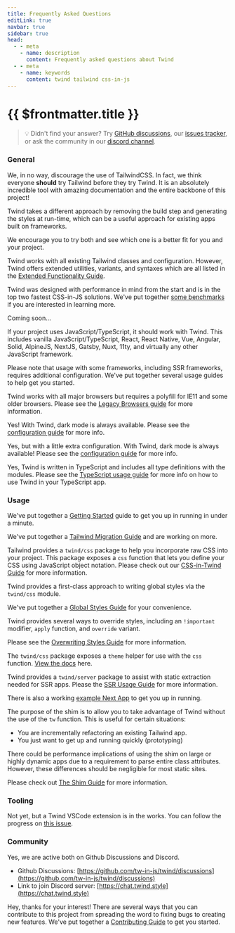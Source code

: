 ```yaml
---
title: Frequently Asked Questions
editLink: true
navbar: true
sidebar: true
head:
  - - meta
    - name: description
      content: Frequently asked questions about Twind
  - - meta
    - name: keywords
      content: twind tailwind css-in-js
---
```


# {{ $frontmatter.title }}

> 💡 Didn't find your answer? Try [GitHub discussions](https://github.com/tw-in-js/twind/discussions), our [issues tracker](https://github.com/tw-in-js/twind/issues), or ask the community in our [discord channel](https://chat.twind.style).

### General

<Collapse title="Why not just TailwindCSS?">

We, in no way, discourage the use of TailwindCSS. In fact, we think everyone **should** try Tailwind before they try Twind. It is an absolutely incredible tool with amazing documentation and the entire backbone of this project!

Twind takes a different approach by removing the build step and generating the styles at run-time, which can be a useful approach for existing apps built on frameworks.

We encourage you to try both and see which one is a better fit for you and your project.

</Collapse>

<Collapse title="How is Twind different from TailwindCSS?">

Twind works with all existing Tailwind classes and configuration. However, Twind offers extended utilities, variants, and syntaxes which are all listed in the [Extended Functionality Guide](/handbook/extended-functionality).

</Collapse>

<Collapse title="How does CSS-in JS perform? Is it slow?">

Twind was designed with performance in mind from the start and is in the top two fastest CSS-in-JS solutions. We've put together [some benchmarks](https://github.com/tw-in-js/twind#benchmarks) if you are interested in learning more.

</Collapse>

<Collapse title="Is this the same as writing style attributes?">

Coming soon...

</Collapse>

<Collapse title="Does Twind work with XYZ framework or library?">

If your project uses JavaScript/TypeScript, it should work with Twind. This includes vanilla JavaScript/TypeScript, React, React Native, Vue, Angular, Solid, AlpineJS, NextJS, Gatsby, Nuxt, 11ty, and virtually any other JavaScript framework.

Please note that usage with some frameworks, including SSR frameworks, requires additional configuration. We've put together several usage guides to help get you started.

</Collapse>

<Collapse title="How is browser support for Twind?">

Twind works with all major browsers but requires a polyfill for IE11 and some older browsers. Please see the [Legacy Browsers guide](/handbook/getting-started#supporting-legacy-browsers) for more information.

</Collapse>

<Collapse title="Does Twind support dark mode?">

Yes! With Twind, dark mode is always available. Please see the [configuration guide](/handbook/configuration#dark-mode) for more info.

</Collapse>

<Collapse title="Does Twind support Tailwind V2 colors?">

Yes, but with a little extra configuration. With Twind, dark mode is always available! Please see the [configuration guide](/handbook/configuration#colors) for more info.

</Collapse>

<Collapse title="Does Twind support TypeScript?">

Yes, Twind is written in TypeScript and includes all type definitions with the modules. Please see the [TypeScript usage guide](/usage-guides/typescript) for more info on how to use Twind in your TypeScript app.

</Collapse>

### Usage

<Collapse title="How do I get started using Twind?">

We've put together a [Getting Started](/handbook/getting-started) guide to get you up in running in under a minute.

</Collapse>

<Collapse title="How do I migrate my existing project to Twind?">

We've put together a [Tailwind Migration Guide](/migration-guides/tailwind) and are working on more.

</Collapse>

<Collapse title="How do I write raw CSS in Twind?">

Tailwind provides a `twind/css` package to help you incorporate raw CSS into your project. This package exposes a `css` function that lets you define your CSS using JavaScript object notation. Please check out our [CSS-in-Twind Guide](/handbook/css-in-twind) for more information.

</Collapse>

<Collapse title="How do I write global styles in Twind?">

Twind provides a first-class approach to writing global styles via the `twind/css` module.

We've put together a [Global Styles Guide](/handbook/css-in-twind#global-styles) for your convenience.

</Collapse>

<Collapse title="How do I override a style in Twind?">

Twind provides several ways to override styles, including an `!important` modifier, `apply` function, and `override` variant.

Please see the [Overwriting Styles Guide](/handbook/overwriting-styles) for more information.

</Collapse>

<Collapse title="How do I access a theme value in Twind?">

The `twind/css` package exposes a `theme` helper for use with the `css` function. [View the docs](https://twind.dev/docs/modules/twind.html#theme-helper) here.

</Collapse>

<Collapse title="How do I use Twind with server-rendered (SSR) apps?">

Twind provides a `twind/server` package to assist with static extraction needed for SSR apps. Please the [SSR Usage Guide](/usage-guides/ssr) for more information.

There is also a working [example Next App](https://github.com/tw-in-js/example-next) to get you up in running.

</Collapse>

<Collapse title="When should I use the shim and are there any downsides?">

The purpose of the shim is to allow you to take advantage of Twind without the use of the `tw` function. This is useful for certain situations:

- You are incrementally refactoring an existing Tailwind app.
- You just want to get up and running quickly (prototyping)

There could be performance implications of using the shim on large or highly dynamic apps due to a requirement to parse entire class attributes. However, these differences should be negligible for most static sites.

Please check out [The Shim Guide](/handbook/the-shim) for more information.

</Collapse>

### Tooling

<Collapse title="Is there a Twind VSCode extension for syntax highlighting, style validation/linting, auto-completion, etc..?">

Not yet, but a Twind VSCode extension is in the works. You can follow the progress on [this issue](https://github.com/tw-in-js/twind/issues/24).

</Collapse>

### Community

<Collapse title="Does Twind have an online community?">

Yes, we are active both on Github Discussions and Discord.

- Github Discussions: [https://github.com/tw-in-js/twind/discussions](https://github.com/tw-in-js/twind/discussions)
- Link to join Discord server: [https://chat.twind.style](https://chat.twind.style)

</Collapse>

<Collapse title="How can I contribute to this project?">

Hey, thanks for your interest! There are several ways that you can contribute to this project from spreading the word to fixing bugs to creating new features. We've put together a [Contributing Guide](https://github.com/tw-in-js/twind/blob/main/CONTRIBUTING.md) to get you started.

</Collapse>

<!--
Possible future FAQS:
- How do I cache my Twind styles?
- How do I know when to use `tw` vs. `apply` vs. `lazy`?
- How is Twind different from twin.macro?
- How is Twind different from other CSS-in-JS solutions?
-->
